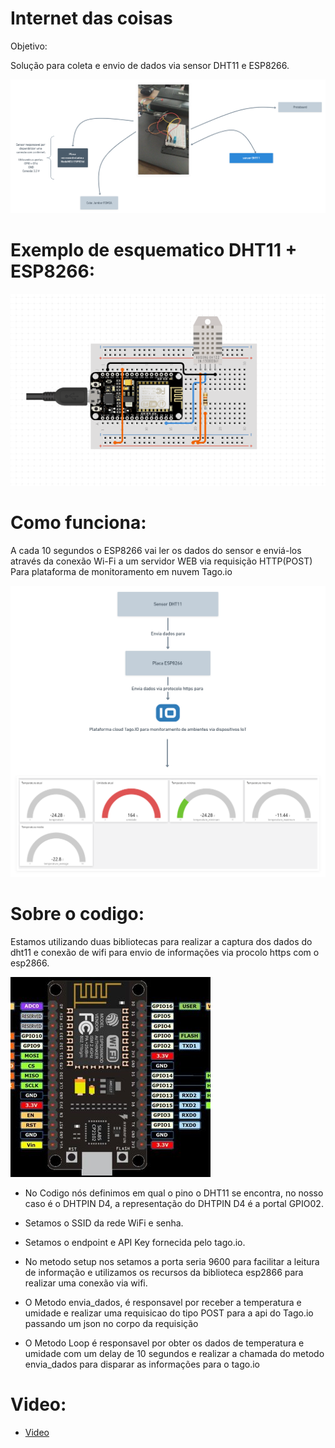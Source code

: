# Internet das coisas

Objetivo:

  Solução para coleta e envio de dados  via sensor DHT11 e ESP8266.

![Fluxo](/assets/nodemcu.png)

# Exemplo de esquematico DHT11 + ESP8266:

![Fluxo](/assets/esquematico.PNG)

# Como funciona:

A cada 10 segundos o ESP8266 vai ler os dados do sensor e enviá-los 
através da conexão Wi-Fi a um servidor WEB via requisição HTTP(POST) Para
plataforma de monitoramento em nuvem Tago.io

![Fluxo](/assets/img.png)

# Sobre o codigo:

  Estamos utilizando duas bibliotecas para realizar a captura dos dados do dht11 
  e conexão de wifi para envio de informações via procolo https com o esp2866.
  
  ![circuito](/assets/circuito.jpg)
  
   - No Codigo nós definimos em qual o pino o DHT11 se encontra, no nosso caso é o DHTPIN D4, a 
     representação do DHTPIN D4 é a portal GPIO02.   
     
   - Setamos o SSID da rede WiFi e senha.
   
   - Setamos o endpoint e API Key fornecida pelo tago.io.
    
   - No metodo setup nos setamos a porta seria 9600 para facilitar a leitura de informação e 
     utilizamos os recursos da biblioteca esp2866 para realizar uma conexão via wifi.
     
   - O Metodo envia_dados, é responsavel por receber a temperatura e umidade e realizar uma requisicao do tipo POST para a api do Tago.io
     passando um json no corpo da requisição
     
   - O Metodo Loop é responsavel por obter os dados de temperatura e umidade com um delay de 10 segundos e realizar a chamada do metodo envia_dados
     para disparar as informações para o tago.io
     
      
# Video:

  - [Video](https://www.youtube.com/watch?v=Rnye98CtzP4 "Montagem")







  


